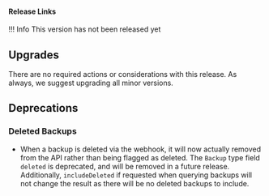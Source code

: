 #### Release Links

!!! Info
    This version has not been released yet

## Upgrades
There are no required actions or considerations with this release. As always, we suggest upgrading all minor versions.

## Deprecations

### Deleted Backups
* When a backup is deleted via the webhook, it will now actually removed from the API rather than being flagged as deleted. The `Backup` type field `deleted` is deprecated, and will be removed in a future release. Additionally, `includeDeleted` if requested when querying backups will not change the result as there will be no deleted backups to include.
